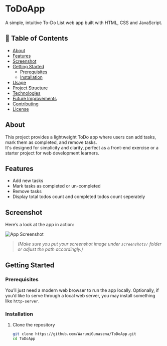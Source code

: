 # ToDoApp

A simple, intuitive To-Do List web app built with HTML, CSS and JavaScript.

## 🚀 Table of Contents

- [About](#about)  
- [Features](#features)  
- [Screenshot](#screenshot)  
- [Getting Started](#getting-started)  
  - [Prerequisites](#prerequisites)  
  - [Installation](#installation)  
- [Usage](#usage)  
- [Project Structure](#project-structure)  
- [Technologies](#technologies)  
- [Future Improvements](#future-improvements)  
- [Contributing](#contributing)  
- [License](#license)  

## About

This project provides a lightweight ToDo app where users can add tasks, mark them as completed, and remove tasks.  
It's designed for simplicity and clarity, perfect as a front-end exercise or a starter project for web development learners.

## Features

- Add new tasks  
- Mark tasks as completed or un-completed  
- Remove tasks  
- Display total todos count and completed todos count seperately

## Screenshot

Here’s a look at the app in action:

![App Screenshot](todo-app/src/Layouts/todo.png)  
> *(Make sure you put your screenshot image under `screenshots/` folder or adjust the path accordingly.)*

## Getting Started

### Prerequisites

You’ll just need a modern web browser to run the app locally. Optionally, if you’d like to serve through a local web server, you may install something like `http-server`.

### Installation

1. Clone the repository  
   ```bash
   git clone https://github.com/WaruniGunasena/ToDoApp.git
   cd ToDoApp
